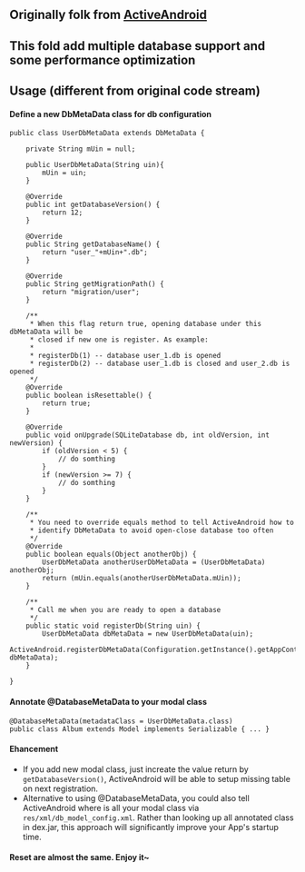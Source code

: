 ## Originally folk from [ActiveAndroid](https://github.com/hank-cp/ActiveAndroid)
## This fold add multiple database support and some performance optimization

## Usage (different from original code stream)

#### Define a new DbMetaData class for db configuration

	public class UserDbMetaData extends DbMetaData {
	
		private String mUin = null;
	
		public UserDbMetaData(String uin){
			mUin = uin;
		}
	
		@Override
		public int getDatabaseVersion() {
			return 12;
		}
	
		@Override
		public String getDatabaseName() {
			return "user_"+mUin+".db";
		}
	
		@Override
		public String getMigrationPath() {
			return "migration/user";
		}
	
	    /**
	     * When this flag return true, opening database under this dbMetaData will be 
	     * closed if new one is register. As example:
	     *
	     * registerDb(1) -- database user_1.db is opened
	     * registerDb(2) -- database user_1.db is closed and user_2.db is opened
	     */
		@Override
		public boolean isResettable() {
			return true; 
		}
	
		@Override
		public void onUpgrade(SQLiteDatabase db, int oldVersion, int newVersion) {
			if (oldVersion < 5) {
				// do somthing
			}
			if (newVersion >= 7) {
				// do somthing
			}
		}
	
	    /**
	     * You need to override equals method to tell ActiveAndroid how to 
	     * identify DbMetaData to avoid open-close database too often
	     */
		@Override
		public boolean equals(Object anotherObj) {
			UserDbMetaData anotherUserDbMetaData = (UserDbMetaData) anotherObj;
			return (mUin.equals(anotherUserDbMetaData.mUin));
		}
	
	    /**
	     * Call me when you are ready to open a database
	     */
		public static void registerDb(String uin) {
			UserDbMetaData dbMetaData = new UserDbMetaData(uin);
			ActiveAndroid.registerDbMetaData(Configuration.getInstance().getAppContext(), dbMetaData);
		}
	
	}

#### Annotate @DatabaseMetaData to your modal class

	@DatabaseMetaData(metadataClass = UserDbMetaData.class)
	public class Album extends Model implements Serializable { ... }

#### Ehancement

* If you add new modal class, just increate the value return by `getDatabaseVersion()`, ActiveAndroid
will be able to setup missing table on next registration.
* Alternative to using @DatabaseMetaData, you could also tell ActiveAndroid where is all your modal class via 
`res/xml/db_model_config.xml`. Rather than looking up all annotated class in dex.jar, 
this approach will significantly improve your App's startup time.

#### Reset are almost the same. Enjoy it~ 
